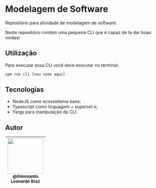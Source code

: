 # Modelagem de Software

Repositório para atividade de modelagem de software.

Neste repositório contém uma pequena CLI que é capaz de te dar boas vindas!

## Utilização

Para executar essa CLI você deve executar no terminal: 

```bash
npm run cli [seu nome aqui]
```

## Tecnologias

* NodeJS como ecossistema base;
* Typescript como linguagem + superset e;
* Yargs para manipulação de CLI.

## Autor

| [<img src="https://avatars0.githubusercontent.com/u/11544276?v=4&s=450" width=115><br><sub>@lhleonardo</sub>](https://github.com/lhleonardo) <br><sub>Leonardo Braz</sub> |
| :----------------------------------------------------------------------------------------------------------------------------------------------------------------------------: |
